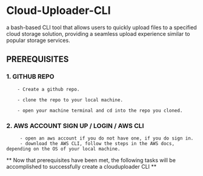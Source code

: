 # Cloud-Uploader-CLI
a bash-based CLI tool that allows users to quickly upload files to a specified cloud storage solution, providing a seamless upload experience similar to popular storage services.


## PREREQUISITES

### 1. GITHUB REPO

        - Create a github repo.
        
        - clone the repo to your local machine.
        
        - open your machine terminal and cd into the repo you cloned.

### 2. AWS ACCOUNT SIGN UP / LOGIN / AWS CLI

         - open an aws account if you do not have one, if you do sign in.
         - download the AWS CLI, follow the steps in the AWS docs, depending on the OS of your local machine.

** Now that prerequisites have been met, the following tasks will be accomplished to successfully create a clouduploader CLI **



